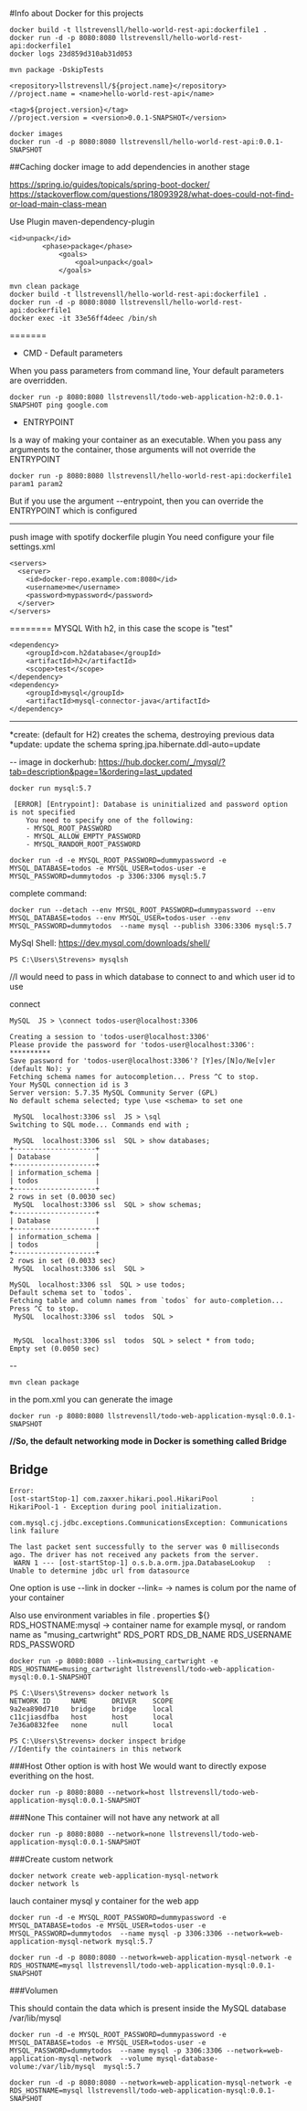 #Info about Docker for this projects

```
docker build -t llstrevensll/hello-world-rest-api:dockerfile1 .
docker run -d -p 8080:8080 llstrevensll/hello-world-rest-api:dockerfile1
docker logs 23d859d310ab31d053
```

```
mvn package -DskipTests
```

```
<repository>llstrevensll/${project.name}</repository> 
//project.name = <name>hello-world-rest-api</name>

<tag>${project.version}</tag> 
//project.version = <version>0.0.1-SNAPSHOT</version>
```

```
docker images
docker run -d -p 8080:8080 llstrevensll/hello-world-rest-api:0.0.1-SNAPSHOT
```

##Caching docker image to add dependencies in another stage

https://spring.io/guides/topicals/spring-boot-docker/
https://stackoverflow.com/questions/18093928/what-does-could-not-find-or-load-main-class-mean

Use Plugin maven-dependency-plugin
```
<id>unpack</id>
		<phase>package</phase>
			<goals>
				<goal>unpack</goal>
			</goals>
```

```
mvn clean package
docker build -t llstrevensll/hello-world-rest-api:dockerfile1 .
docker run -d -p 8080:8080 llstrevensll/hello-world-rest-api:dockerfile1
docker exec -it 33e56ff4deec /bin/sh
```

=======
* CMD - Default parameters

When you pass parameters from command line, Your default parameters are overridden.

```
docker run -p 8080:8080 llstrevensll/todo-web-application-h2:0.0.1-SNAPSHOT ping google.com
```

* ENTRYPOINT

Is a way of making your container as an executable. When you pass
any arguments to the container, those arguments will not override the ENTRYPOINT

```
docker run -p 8080:8080 llstrevensll/hello-world-rest-api:dockerfile1 param1 param2
```

But if you use the argument --entrypoint, then you can override the ENTRYPOINT which is configured

---
push image with spotify dockerfile plugin
You need configure your file settings.xml

```
<servers>
  <server>
    <id>docker-repo.example.com:8080</id>
	<username>me</username>
	<password>mypassword</password>
  </server>
</servers>
```

========
MYSQL
With h2, in this case the scope is "test"
```
<dependency>
	<groupId>com.h2database</groupId>
	<artifactId>h2</artifactId>
	<scope>test</scope>
</dependency>
<dependency>
	<groupId>mysql</groupId>
	<artifactId>mysql-connector-java</artifactId>
</dependency>
```

---
*create: (default for H2) creates the schema, destroying previous data
*update: update the schema
spring.jpa.hibernate.ddl-auto=update


--
image in dockerhub: https://hub.docker.com/_/mysql/?tab=description&page=1&ordering=last_updated
```
docker run mysql:5.7
```

```
 [ERROR] [Entrypoint]: Database is uninitialized and password option is not specified
    You need to specify one of the following:
    - MYSQL_ROOT_PASSWORD
    - MYSQL_ALLOW_EMPTY_PASSWORD
    - MYSQL_RANDOM_ROOT_PASSWORD

docker run -d -e MYSQL_ROOT_PASSWORD=dummypassword -e MYSQL_DATABASE=todos -e MYSQL_USER=todos-user -e MYSQL_PASSWORD=dummytodos -p 3306:3306 mysql:5.7
```

complete command:
```
docker run --detach --env MYSQL_ROOT_PASSWORD=dummypassword --env MYSQL_DATABASE=todos --env MYSQL_USER=todos-user --env MYSQL_PASSWORD=dummytodos  --name mysql --publish 3306:3306 mysql:5.7
```

MySql Shell: https://dev.mysql.com/downloads/shell/

```
PS C:\Users\Strevens> mysqlsh
```
//I would need to pass in which database to connect to and which user id to use

connect

```
MySQL  JS > \connect todos-user@localhost:3306

Creating a session to 'todos-user@localhost:3306'
Please provide the password for 'todos-user@localhost:3306': **********
Save password for 'todos-user@localhost:3306'? [Y]es/[N]o/Ne[v]er (default No): y
Fetching schema names for autocompletion... Press ^C to stop.
Your MySQL connection id is 3
Server version: 5.7.35 MySQL Community Server (GPL)
No default schema selected; type \use <schema> to set one
```
```
 MySQL  localhost:3306 ssl  JS > \sql
Switching to SQL mode... Commands end with ;

 MySQL  localhost:3306 ssl  SQL > show databases;
+--------------------+
| Database           |
+--------------------+
| information_schema |
| todos              |
+--------------------+
2 rows in set (0.0030 sec)
 MySQL  localhost:3306 ssl  SQL > show schemas;
+--------------------+
| Database           |
+--------------------+
| information_schema |
| todos              |
+--------------------+
2 rows in set (0.0033 sec)
 MySQL  localhost:3306 ssl  SQL >

MySQL  localhost:3306 ssl  SQL > use todos;
Default schema set to `todos`.
Fetching table and column names from `todos` for auto-completion... Press ^C to stop.
 MySQL  localhost:3306 ssl  todos  SQL >


 MySQL  localhost:3306 ssl  todos  SQL > select * from todo;
Empty set (0.0050 sec)
```
--
```
mvn clean package
```
  in the pom.xml you can generate the image

```
docker run -p 8080:8080 llstrevensll/todo-web-application-mysql:0.0.1-SNAPSHOT
```

**//So, the default networking mode in Docker is something called Bridge**
## Bridge
```
Error:
[ost-startStop-1] com.zaxxer.hikari.pool.HikariPool        : HikariPool-1 - Exception during pool initialization.

com.mysql.cj.jdbc.exceptions.CommunicationsException: Communications link failure

The last packet sent successfully to the server was 0 milliseconds ago. The driver has not received any packets from the server.
 WARN 1 --- [ost-startStop-1] o.s.b.a.orm.jpa.DatabaseLookup   : Unable to determine jdbc url from datasource
```

One option is use --link in docker
--link=<names>  -> names is colum por the name of your container

Also use environment variables in file . properties
${}
RDS_HOSTNAME:mysql   -> container name for example mysql, or random name as "musing_cartwright"
RDS_PORT
RDS_DB_NAME
RDS_USERNAME
RDS_PASSWORD

```
docker run -p 8080:8080 --link=musing_cartwright -e RDS_HOSTNAME=musing_cartwright llstrevensll/todo-web-application-mysql:0.0.1-SNAPSHOT
```

```
PS C:\Users\Strevens> docker network ls
NETWORK ID     NAME      DRIVER    SCOPE
9a2ea890d710   bridge    bridge    local
c11cjiasdfba   host      host      local
7e36a0832fee   none      null      local

PS C:\Users\Strevens> docker inspect bridge
//Identify the cointainers in this network
```


###Host
Other option is with host
We would want to directly expose everithing on the host.
```
docker run -p 8080:8080 --network=host llstrevensll/todo-web-application-mysql:0.0.1-SNAPSHOT
```

###None
This container will not have any network at all
```
docker run -p 8080:8080 --network=none llstrevensll/todo-web-application-mysql:0.0.1-SNAPSHOT
```

###Create custom network

```
docker network create web-application-mysql-network 
docker network ls
```

lauch container mysql y container for the web app
```
docker run -d -e MYSQL_ROOT_PASSWORD=dummypassword -e MYSQL_DATABASE=todos -e MYSQL_USER=todos-user -e MYSQL_PASSWORD=dummytodos  --name mysql -p 3306:3306 --network=web-application-mysql-network mysql:5.7
```

```
docker run -d -p 8080:8080 --network=web-application-mysql-network -e RDS_HOSTNAME=mysql llstrevensll/todo-web-application-mysql:0.0.1-SNAPSHOT
```

###Volumen

This should contain the data which is present inside the MySQL database
/var/lib/mysql

```
docker run -d -e MYSQL_ROOT_PASSWORD=dummypassword -e MYSQL_DATABASE=todos -e MYSQL_USER=todos-user -e MYSQL_PASSWORD=dummytodos  --name mysql -p 3306:3306 --network=web-application-mysql-network  --volume mysql-database-volume:/var/lib/mysql  mysql:5.7
```
```
docker run -d -p 8080:8080 --network=web-application-mysql-network -e RDS_HOSTNAME=mysql llstrevensll/todo-web-application-mysql:0.0.1-SNAPSHOT
```



